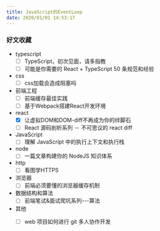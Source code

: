 ```yaml
---
title: JavaScript的EventLoop
date: 2020/01/01 14:53:17
---
```



### 好文收藏

- typescript
  - [ ] TypeScript，初次见面，请多指教
  - [ ] 可能是你需要的 React + TypeScript 50 条规范和经验
- css
	- [ ] css加载会造成阻塞吗
- 前端工程
	- [ ] 前端缓存最佳实践
	- [ ] 基于Webpack搭建React开发环境
- react
	- [x] 让虚拟DOM和DOM-diff不再成为你的绊脚石
	- [ ] React 源码剖析系列 － 不可思议的 react diff
- JavaScript
	- [ ] 理解 JavaScript 中的执行上下文和执行栈
- node
	- [ ] 一篇文章构建你的 NodeJS 知识体系
- http
	- [ ] 看图学HTTPS
- 浏览器
	- [ ] 前端必须要懂的浏览器缓存机制
- 数据结构和算法
	- [ ] 前端笔试&面试爬坑系列---算法
- 其他
	- [ ] web 项目如何进行 git 多人协作开发

